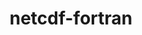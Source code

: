 ---
title: "netcdf-fortran"
layout: cache
categories: [package, develop-2024-05-19]
meta: {"versions": ["4.6.1"], "compilers": ["gcc@=11.4.0", "gcc@=12.3.0", "gcc@=7.3.1", "intel@=2021.10.0"], "oss": ["amzn2", "ubuntu22.04"], "platforms": ["linux"], "targets": ["aarch64", "neoverse_n1", "neoverse_v1", "x86_64_v3", "x86_64_v4"], "stacks": ["aws-isc", "aws-isc-aarch64", "aws-pcluster-neoverse_v1", "aws-pcluster-x86_64_v4", "e4s", "root"], "num_specs": 10, "num_specs_by_stack": {"aws-isc-aarch64": 2, "root": 10, "aws-pcluster-neoverse_v1": 4, "aws-isc": 1, "aws-pcluster-x86_64_v4": 2, "e4s": 1}}
spec_details: [{"hash": "cvksbgdfvara7u5rmfqguigentf3wysx", "compiler": "gcc@=7.3.1", "versions": ["4.6.1"], "os": "amzn2", "platform": "linux", "target": "aarch64", "variants": ["build_system=autotools", "~doc", "+pic", "+shared"], "stacks": ["aws-isc-aarch64", "root"], "size": "-", "tarball": "https://binaries.spack.io/develop-2024-05-19/build_cache/linux-amzn2-aarch64/gcc-7.3.1/netcdf-fortran-4.6.1/linux-amzn2-aarch64-gcc-7.3.1-netcdf-fortran-4.6.1-cvksbgdfvara7u5rmfqguigentf3wysx.spack"}, {"hash": "xjcwvlny5ho3k2vj4snld4kdmk5dp2vi", "compiler": "gcc@=12.3.0", "versions": ["4.6.1"], "os": "amzn2", "platform": "linux", "target": "neoverse_n1", "variants": ["build_system=autotools", "~doc", "+pic", "+shared"], "stacks": ["aws-pcluster-neoverse_v1", "root"], "size": "-", "tarball": "https://binaries.spack.io/develop-2024-05-19/build_cache/linux-amzn2-neoverse_n1/gcc-12.3.0/netcdf-fortran-4.6.1/linux-amzn2-neoverse_n1-gcc-12.3.0-netcdf-fortran-4.6.1-xjcwvlny5ho3k2vj4snld4kdmk5dp2vi.spack"}, {"hash": "l7gytw4six64derydcvck5aox64d6och", "compiler": "gcc@=12.3.0", "versions": ["4.6.1"], "os": "amzn2", "platform": "linux", "target": "neoverse_n1", "variants": ["build_system=autotools", "~doc", "+pic", "+shared"], "stacks": ["aws-pcluster-neoverse_v1", "root"], "size": "-", "tarball": "https://binaries.spack.io/develop-2024-05-19/build_cache/linux-amzn2-neoverse_n1/gcc-12.3.0/netcdf-fortran-4.6.1/linux-amzn2-neoverse_n1-gcc-12.3.0-netcdf-fortran-4.6.1-l7gytw4six64derydcvck5aox64d6och.spack"}, {"hash": "xxc5x4ziu5iz4qq2xpebsm3unjji4qkg", "compiler": "gcc@=7.3.1", "versions": ["4.6.1"], "os": "amzn2", "platform": "linux", "target": "neoverse_n1", "variants": ["build_system=autotools", "~doc", "+pic", "+shared"], "stacks": ["aws-isc-aarch64", "root"], "size": "-", "tarball": "https://binaries.spack.io/develop-2024-05-19/build_cache/linux-amzn2-neoverse_n1/gcc-7.3.1/netcdf-fortran-4.6.1/linux-amzn2-neoverse_n1-gcc-7.3.1-netcdf-fortran-4.6.1-xxc5x4ziu5iz4qq2xpebsm3unjji4qkg.spack"}, {"hash": "jq7c4rfi5kd7bylbgginkadou6il3v77", "compiler": "gcc@=12.3.0", "versions": ["4.6.1"], "os": "amzn2", "platform": "linux", "target": "neoverse_v1", "variants": ["build_system=autotools", "~doc", "+pic", "+shared"], "stacks": ["aws-pcluster-neoverse_v1", "root"], "size": "-", "tarball": "https://binaries.spack.io/develop-2024-05-19/build_cache/linux-amzn2-neoverse_v1/gcc-12.3.0/netcdf-fortran-4.6.1/linux-amzn2-neoverse_v1-gcc-12.3.0-netcdf-fortran-4.6.1-jq7c4rfi5kd7bylbgginkadou6il3v77.spack"}, {"hash": "ookd7o4nthlke5l5fng3w3jmsxk5hyie", "compiler": "gcc@=12.3.0", "versions": ["4.6.1"], "os": "amzn2", "platform": "linux", "target": "neoverse_v1", "variants": ["build_system=autotools", "~doc", "+pic", "+shared"], "stacks": ["aws-pcluster-neoverse_v1", "root"], "size": "-", "tarball": "https://binaries.spack.io/develop-2024-05-19/build_cache/linux-amzn2-neoverse_v1/gcc-12.3.0/netcdf-fortran-4.6.1/linux-amzn2-neoverse_v1-gcc-12.3.0-netcdf-fortran-4.6.1-ookd7o4nthlke5l5fng3w3jmsxk5hyie.spack"}, {"hash": "l2kxvjr6kpv7phe5avipuxkblqqrvlmo", "compiler": "gcc@=7.3.1", "versions": ["4.6.1"], "os": "amzn2", "platform": "linux", "target": "x86_64_v3", "variants": ["build_system=autotools", "~doc", "+pic", "+shared"], "stacks": ["root", "aws-isc"], "size": "-", "tarball": "https://binaries.spack.io/develop-2024-05-19/build_cache/linux-amzn2-x86_64_v3/gcc-7.3.1/netcdf-fortran-4.6.1/linux-amzn2-x86_64_v3-gcc-7.3.1-netcdf-fortran-4.6.1-l2kxvjr6kpv7phe5avipuxkblqqrvlmo.spack"}, {"hash": "ytmqilkvuoxzhsawhew3hmb66qtnxthj", "compiler": "intel@=2021.10.0", "versions": ["4.6.1"], "os": "amzn2", "platform": "linux", "target": "x86_64_v3", "variants": ["build_system=autotools", "~doc", "+pic", "+shared"], "stacks": ["root", "aws-pcluster-x86_64_v4"], "size": "-", "tarball": "https://binaries.spack.io/develop-2024-05-19/build_cache/linux-amzn2-x86_64_v3/intel-2021.10.0/netcdf-fortran-4.6.1/linux-amzn2-x86_64_v3-intel-2021.10.0-netcdf-fortran-4.6.1-ytmqilkvuoxzhsawhew3hmb66qtnxthj.spack"}, {"hash": "ml262uccvzniryakbifkyk5wr7ohvlon", "compiler": "intel@=2021.10.0", "versions": ["4.6.1"], "os": "amzn2", "platform": "linux", "target": "x86_64_v4", "variants": ["build_system=autotools", "~doc", "+pic", "+shared"], "stacks": ["root", "aws-pcluster-x86_64_v4"], "size": "-", "tarball": "https://binaries.spack.io/develop-2024-05-19/build_cache/linux-amzn2-x86_64_v4/intel-2021.10.0/netcdf-fortran-4.6.1/linux-amzn2-x86_64_v4-intel-2021.10.0-netcdf-fortran-4.6.1-ml262uccvzniryakbifkyk5wr7ohvlon.spack"}, {"hash": "lyakjkelotfhvpufp7y4szxdt6pge6g7", "compiler": "gcc@=11.4.0", "versions": ["4.6.1"], "os": "ubuntu22.04", "platform": "linux", "target": "x86_64_v3", "variants": ["build_system=autotools", "~doc", "+pic", "+shared"], "stacks": ["root", "e4s"], "size": "-", "tarball": "https://binaries.spack.io/develop-2024-05-19/build_cache/linux-ubuntu22.04-x86_64_v3/gcc-11.4.0/netcdf-fortran-4.6.1/linux-ubuntu22.04-x86_64_v3-gcc-11.4.0-netcdf-fortran-4.6.1-lyakjkelotfhvpufp7y4szxdt6pge6g7.spack"}]
---